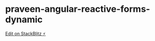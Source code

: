 # praveen-angular-reactive-forms-dynamic

[Edit on StackBlitz ⚡️](https://stackblitz.com/edit/praveen-angular-reactive-forms-dynamic)